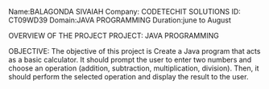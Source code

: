 Name:BALAGONDA SIVAIAH
Company: CODETECHIT SOLUTIONS
ID: CT09WD39
Domain:JAVA PROGRAMMING
Duration:june to August

OVERVIEW OF THE PROJECT
PROJECT: JAVA PROGRAMMING

OBJECTIVE:
The objective of this project is Create a Java program that acts as a basic calculator. It should prompt the user to enter two numbers and choose an operation (addition, subtraction, multiplication,
division). Then, it should perform the selected operation and display the result to the user.
